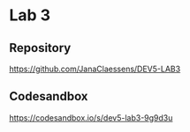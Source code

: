 # Lab 3
## Repository
https://github.com/JanaClaessens/DEV5-LAB3

## Codesandbox
https://codesandbox.io/s/dev5-lab3-9g9d3u